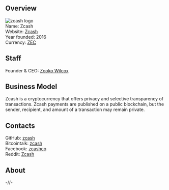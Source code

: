 ## Overview
   ![zcash logo](https://z.cash/theme/images/yellow-zcash-logo.png)  
   Name: Zcash  
   Website: [Zcash](https://z.cash)  
   Year founded: 2016  
   Currency: [ZEC](https://coinmarketcap.com/currencies/zcash/)  
## Staff
   Founder & CEO: [Zooko Wilcox](../people/zooko_wilcox.md)  
## Business Model
   Zcash is a cryptocurrency that offers privacy and selective transparency of transactions. Zcash payments are published on a public blockchain, but the sender, recipient, and amount of a transaction may remain private.
## Contacts
   GitHub: [zcash](https://github.com/zcash)  
   Bitcointalk: [zcash](https://bitcointalk.org/index.php?topic=1342065.0)  
   Facebook: [zcashco](https://www.facebook.com/zcashco/)   
   Reddit: [Zcash](https://www.reddit.com/r/zec/)  
## About
-//-
